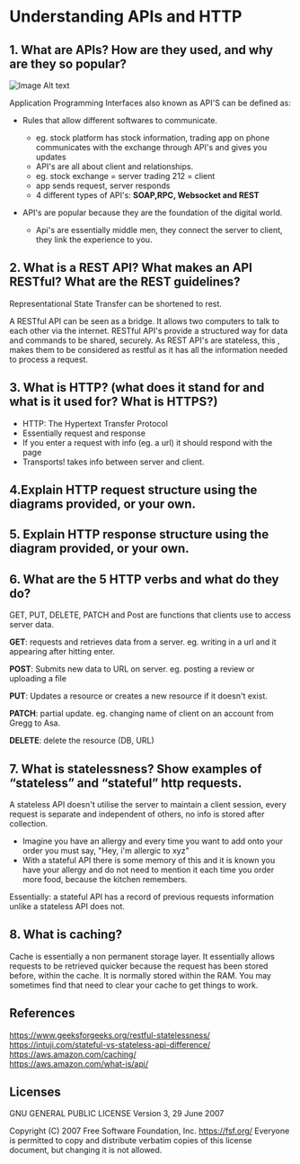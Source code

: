 # Understanding APIs and HTTP

## 1. What are APIs? How are they used, and why are they so popular?


![Image Alt text](/Users/AAA/Documents/sparta/github/tech257_python/images/API.drawio.png "API")


Application Programming Interfaces also known as API'S can be defined as:

* Rules that allow different softwares to communicate.
    * eg. stock platform has stock information, trading app on phone communicates with the exchange through API's and gives you updates
    * API's are all about client and relationships.
    * eg. stock exchange = server trading 212 = client
    * app sends request, server responds
    * 4 different types of API's: **SOAP,RPC, Websocket and REST**
  
* API's are popular because they are the foundation of the digital world.
  * Api's are essentially middle men, they connect the server to client, they link the experience to you. 



## 2. What is a REST API? What makes an API RESTful? What are the REST guidelines?

 Representational State Transfer can be shortened to rest.

A RESTful API can be seen as a bridge. It allows two computers to talk to each other via the internet. RESTful API's provide a structured way for data and commands to be shared, securely.
As REST API's are stateless, this , makes them to be considered as restful as it has all the information needed to process a request.

## 3. What is HTTP? (what does it stand for and what is it used for? What is HTTPS?)

 * HTTP: The Hypertext Transfer Protocol 
 * Essentially request and response
 * If you enter a request with info (eg. a url) it should respond with the page
 * Transports! takes info between server and client. 

## 4.Explain HTTP request structure using the diagrams provided, or your own.


## 5. Explain HTTP response structure using the diagram provided, or your own.



## 6. What are the 5 HTTP verbs and what do they do?

GET, PUT, DELETE, PATCH and Post are functions that clients use to access server data. 

**GET**: requests and retrieves data from a server. eg. writing in a url and it appearing after hitting enter.

**POST**: Submits new data to URL on server. eg. posting a review or uploading a file

**PUT**: Updates a resource or creates a new resource if it doesn't exist. 

**PATCH**: partial update. eg. changing name of client on an account from Gregg to Asa.

**DELETE**:  delete the resource (DB, URL)

## 7. What is statelessness? Show examples of “stateless” and “stateful” http requests.

A stateless API doesn't utilise the server to maintain a client session, every request is separate and independent of others, no info is stored after collection.
  * Imagine you have an allergy and every time you want to add onto your order you must say, "Hey, i'm allergic to xyz"
  * With a stateful API there is some memory of this and it is known you have your allergy and do not need to mention it each time you order more food, because the kitchen remembers.

Essentially: a stateful API has a record of previous requests information unlike a stateless API does not. 


## 8. What is caching?

Cache is essentially a non permanent storage layer. It essentially allows requests to be retrieved quicker because the request has been stored before, within the cache.
It is normally stored within the RAM. You may sometimes find that need to clear your cache to get things to work.

## References

  https://www.geeksforgeeks.org/restful-statelessness/ <br>
  https://intuji.com/stateful-vs-stateless-api-difference/ <br>
  https://aws.amazon.com/caching/ <br>
  https://aws.amazon.com/what-is/api/

## Licenses
GNU GENERAL PUBLIC LICENSE Version 3, 29 June 2007

Copyright (C) 2007 Free Software Foundation, Inc. https://fsf.org/ Everyone is permitted to copy and distribute verbatim copies of this license document, but changing it is not allowed.